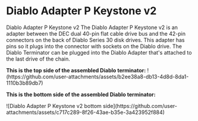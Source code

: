 # Diablo Adapter P Keystone v2
Diablo Adapter P Keystone v2
The Diablo Adapter P Keystone v2 is an adapter between the DEC dual 40-pin flat cable drive bus and the 42-pin connectors on the back of Diablo Series 30 disk drives. This adapter has pins so it plugs into the connector with sockets on the Diablo drive. The Diablo Terminator can be plugged into the Diablo Adapter that's attached to the last drive of the chain. 
<p><b>This is the top side of the assembled Diablo terminator:</b>
! (https://github.com/user-attachments/assets/b2ee38a8-db13-4d8d-8da1-1110b3b89db7)

<p><b>This is the bottom side of the assembled Diablo terminator:</b></p>
![Diablo Adapter P Keystone v2 bottom side](https://github.com/user-attachments/assets/c717c289-8f26-43ae-b35e-3a423952f884)
